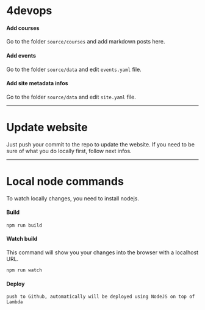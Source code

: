 # 4devops

#### Add courses

Go to the folder `source/courses` and add markdown posts here.

#### Add events

Go to the folder `source/data` and edit `events.yaml` file.

#### Add site metadata infos

Go to the folder `source/data` and edit `site.yaml` file.

---

# Update website

Just push your commit to the repo to update the website.
If you need to be sure of what you do locally first, follow next infos.

---

# Local node commands

To watch locally changes, you need to install nodejs.

#### Build

```
npm run build
```

#### Watch build

This command will show you your changes into the browser with a localhost URL.

```
npm run watch
```

#### Deploy


```
push to Github, automatically will be deployed using NodeJS on top of Lambda

```
